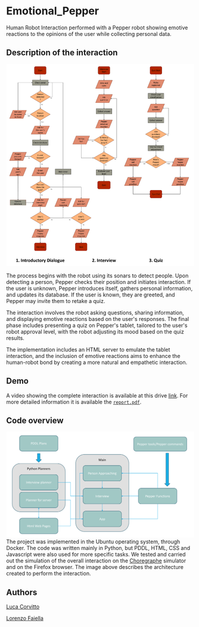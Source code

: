 # Emotional_Pepper
Human Robot Interaction performed with a Pepper robot showing emotive reactions to the opinions of the user while collecting personal data.

## Description of the interaction
![image](https://github.com/LucaCorvitto/Emotional_Pepper/blob/main/images/flow_chart_report_single_page.png)

The process begins with the robot using its sonars to detect people. Upon detecting a person, Pepper checks their position and initiates interaction. If the user is unknown, Pepper introduces itself, gathers personal information, and updates its database. If the user is known, they are greeted, and Pepper may invite them to retake a quiz.

The interaction involves the robot asking questions, sharing information, and displaying emotive reactions based on the user's responses. The final phase includes presenting a quiz on Pepper's tablet, tailored to the user's robot approval level, with the robot adjusting its mood based on the quiz results.

The implementation includes an HTML server to emulate the tablet interaction, and the inclusion of emotive reactions aims to enhance the human-robot bond by creating a more natural and empathetic interaction.

## Demo
A video showing the complete interaction is available at this drive [link](https://drive.google.com/file/d/1a2gOVjcWnavSUrYpP0SXUduf76JHvr-5/view). For more detailed information it is available the [`report.pdf`](report.pdf).

## Code overview
![image](https://github.com/LucaCorvitto/Emotional_Pepper/blob/main/images/architecture_graph.png)
The project was implemented in the Ubuntu operating system, through Docker. The code was written mainly in Python, but PDDL, HTML, CSS and Javascript were also used for more specific tasks. We tested and carried out the simulation of the overall interaction on the [Choregraphe](http://doc.aldebaran.com/2-4/software/choregraphe/index.html) simulator and on the Firefox browser. The image above describes the architecture created to perform the interaction.

## Authors
[Luca Corvitto](https://github.com/LucaCorvitto)

[Lorenzo Faiella](https://github.com/FiscalTax)


